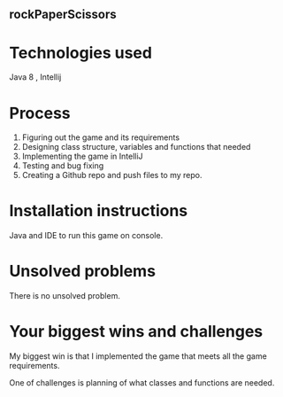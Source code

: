 ## rockPaperScissors

# Technologies used

Java 8 , Intellij 

# Process 

1. Figuring out the game and its requirements
2. Designing class structure, variables and functions that needed
3. Implementing the game in IntelliJ 
4. Testing and bug fixing
5. Creating a Github repo and push files to my repo. 

# Installation instructions

Java and IDE to run this game on console. 

# Unsolved problems

There is no unsolved problem. 

# Your biggest wins and challenges

My biggest win is that I implemented the game that meets all the game requirements.

One of challenges is planning of what classes and functions are needed.     
